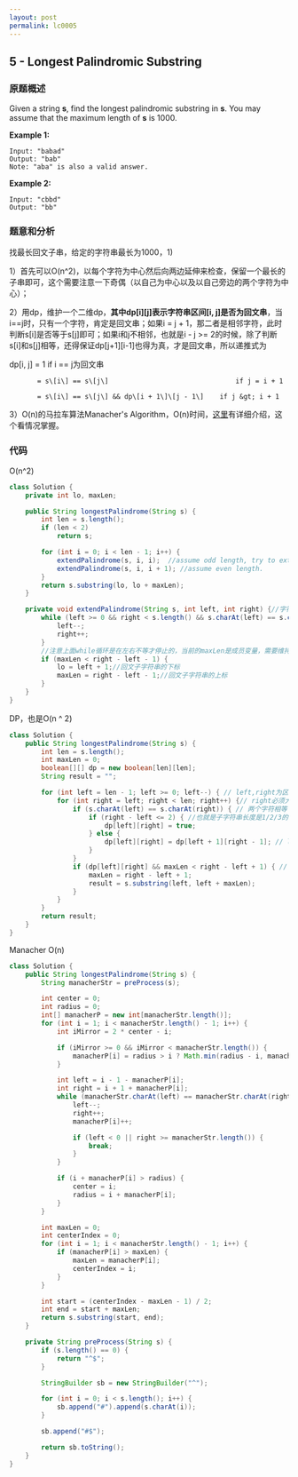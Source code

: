 ```yaml
---
layout: post
permalink: lc0005
---
```


## 5 - Longest Palindromic Substring

### 原题概述

Given a string **s**, find the longest palindromic substring in **s**. You may assume that the maximum length of **s** is 1000.

**Example 1:**

```text
Input: "babad"
Output: "bab"
Note: "aba" is also a valid answer.
```

**Example 2:**

```text
Input: "cbbd"
Output: "bb"
```

### 题意和分析

找最长回文子串，给定的字符串最长为1000，1\)

1）首先可以O\(n^2\)，以每个字符为中心然后向两边延伸来检查，保留一个最长的子串即可，这个需要注意一下奇偶（以自己为中心以及以自己旁边的两个字符为中心）；

2）用dp，维护一个二维dp，**其中dp\[i\]\[j\]表示字符串区间\[i, j\]是否为回文串**，当i==j时，只有一个字符，肯定是回文串；如果i = j + 1，那二者是相邻字符，此时判断s\[i\]是否等于s\[j\]即可；如果i和j不相邻，也就是i - j &gt;= 2的时候，除了判断s\[i\]和s\[j\]相等，还得保证dp\[j+1\]\[i-1\]也得为真，才是回文串，所以递推式为

dp\[i, j\] = 1                                               if i == j为回文串

           = s\[i\] == s\[j\]                                if j = i + 1

           = s\[i\] == s\[j\] && dp\[i + 1\]\[j - 1\]    if j &gt; i + 1     

3）O\(n\)的马拉车算法Manacher's Algorithm，O\(n\)时间，[这里](http://www.cnblogs.com/grandyang/p/4475985.html)有详细介绍，这个看情况掌握。

### 代码

O\(n^2\)

```java
class Solution {
    private int lo, maxLen;

    public String longestPalindrome(String s) {
        int len = s.length();
        if (len < 2)
            return s;

        for (int i = 0; i < len - 1; i++) {
            extendPalindrome(s, i, i);  //assume odd length, try to extend Palindrome as possible
            extendPalindrome(s, i, i + 1); //assume even length.
        }
        return s.substring(lo, lo + maxLen);
    }

    private void extendPalindrome(String s, int left, int right) {//字符串和两个指针
        while (left >= 0 && right < s.length() && s.charAt(left) == s.charAt(right)) {
            left--;
            right++;
        }
        //注意上面while循环是在左右不等才停止的，当前的maxLen是成员变量，需要维持奇偶中大的一个（较小的不进循环）
        if (maxLen < right - left - 1) {
            lo = left + 1;//回文子字符串的下标
            maxLen = right - left - 1;//回文子字符串的上标
        }
    }
}
```

DP，也是O\(n ^ 2\)

```java
class Solution {
    public String longestPalindrome(String s) {
        int len = s.length();
        int maxLen = 0;
        boolean[][] dp = new boolean[len][len];
        String result = "";

        for (int left = len - 1; left >= 0; left--) { // left,right为区间[left, right]最长回文
            for (int right = left; right < len; right++) {// right必须大于等于left，所以left从右到左，right从左到右比较好写
                if (s.charAt(left) == s.charAt(right)) { // 两个字符相等
                    if (right - left <= 2) { //也就是子字符串长度是1/2/3的情况下，在left right字符相等的情况下总是true
                        dp[left][right] = true;
                    } else {
                        dp[left][right] = dp[left + 1][right - 1]; // left和right对应字符相等的情况下，取决与上一个状态
                    }
                }
                if (dp[left][right] && maxLen < right - left + 1) { // 计算当前dp对应的最长字符串
                    maxLen = right - left + 1;
                    result = s.substring(left, left + maxLen);
                }
            }
        }
        return result;
    }
}
```

Manacher O(n)
```java
class Solution {
    public String longestPalindrome(String s) {
        String manacherStr = preProcess(s);

        int center = 0;
        int radius = 0;
        int[] manacherP = new int[manacherStr.length()];
        for (int i = 1; i < manacherStr.length() - 1; i++) {
            int iMirror = 2 * center - i;

            if (iMirror >= 0 && iMirror < manacherStr.length()) {
                manacherP[i] = radius > i ? Math.min(radius - i, manacherP[iMirror]) : 0;
            }

            int left = i - 1 - manacherP[i];
            int right = i + 1 + manacherP[i];
            while (manacherStr.charAt(left) == manacherStr.charAt(right)) {
                left--;
                right++;
                manacherP[i]++;

                if (left < 0 || right >= manacherStr.length()) {
                    break;
                }
            }

            if (i + manacherP[i] > radius) {
                center = i;
                radius = i + manacherP[i];
            }
        }

        int maxLen = 0;
        int centerIndex = 0;
        for (int i = 1; i < manacherStr.length() - 1; i++) {
            if (manacherP[i] > maxLen) {
                maxLen = manacherP[i];
                centerIndex = i;
            }
        }

        int start = (centerIndex - maxLen - 1) / 2;
        int end = start + maxLen;
        return s.substring(start, end);
    }

    private String preProcess(String s) {
        if (s.length() == 0) {
            return "^$";
        }

        StringBuilder sb = new StringBuilder("^");

        for (int i = 0; i < s.length(); i++) {
            sb.append("#").append(s.charAt(i));
        }

        sb.append("#$");

        return sb.toString();
    }
}
```